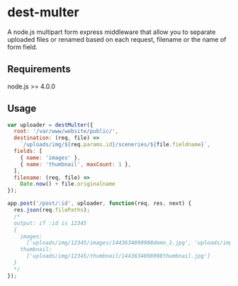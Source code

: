 dest-multer
===============================================================================
A node.js multipart form express middleware that allow you to separate uploaded
files or renamed based on each request, filename or the name of form field.

## Requirements
node.js >= 4.0.0

## Usage

```js
var uploader = destMulter({
  root: '/var/www/website/public/',
  destination: (req, file) =>
    `/uploads/img/${req.params.id}/sceneries/${file.fieldname}`,
  fields: [
    { name: 'images' },
    { name: 'thumbnail', maxCount: 1 },
  ],
  filename: (req, file) =>
    Date.now() + file.originalname
});

app.post('/post/:id', uploader, function(req, res, next) {
  res.json(req.filePaths);
  /*
  output: if :id is 12345
  {
    images: 
      ['uploads/img/12345/images/1443634898908demo_1.jpg', 'uploads/img/12345images/1443634898908demo_2.jpg'],
    thumbnail:
      ['uploads/img/12345/thumbnail/1443634898908thumbnail.jpg']
  }
  */
});
```
